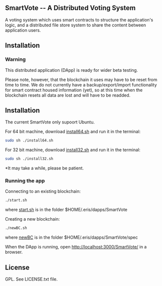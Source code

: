 ## SmartVote -- A Distributed Voting System

A voting system which uses smart contracts to structure the application's logic, and a distributed file store system to share the content between application users.

## Installation

### Warning

This distributed application (DApp) is ready for wider beta testing.

Please note, however, that the blockchain it uses may have to be reset from time to time. We do not currently have a backup/export/import functionality for smart contract housed information (yet), so at this time when the blockchain resets all data are lost and will have to be readded.

## Installation
The current SmartVote only supoort Ubuntu.

For 64 bit machine, download [install64.sh](https://github.com/E-Movement/SmartVote/blob/master/install64.sh) and run it in the terminal:

```bash
sudo sh ./install64.sh
```

For 32 bit machine, download [install32.sh](https://github.com/E-Movement/SmartVote/blob/master/install32.sh) and run it in the terminal:

```bash
sudo sh ./install32.sh
```

*It may take a while, please be patient.

### Running the app

Connecting to an existing blockchain:

```bash
./start.sh
```

where [start.sh](https://github.com/E-Movement/SmartVote/blob/master/start.sh) is in the folder $HOME/.eris/dapps/SmartVote

Creating a new blockchain:

```bash
./newBC.sh
```

where [newBC](https://github.com/E-Movement/SmartVote/blob/master/spec/newBC.sh) is in the folder $HOME/.eris/dapps/SmartVote/spec

When the DApp is running, open [http://localhost:3000/SmartVote/](http://localhost:3000/SmartVote/) in a browser.

## License

GPL. See LICENSE.txt file.
